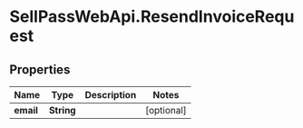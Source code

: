 # SellPassWebApi.ResendInvoiceRequest

## Properties

Name | Type | Description | Notes
------------ | ------------- | ------------- | -------------
**email** | **String** |  | [optional] 


